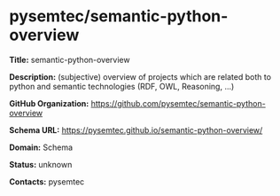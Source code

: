 # pysemtec/semantic-python-overview

**Title:** semantic-python-overview

**Description:** (subjective) overview of projects which are related both to python and semantic technologies (RDF, OWL, Reasoning, ...)

**GitHub Organization:** https://github.com/pysemtec/semantic-python-overview

**Schema URL:** https://pysemtec.github.io/semantic-python-overview/



**Domain:** Schema

**Status:** unknown



**Contacts:** pysemtec